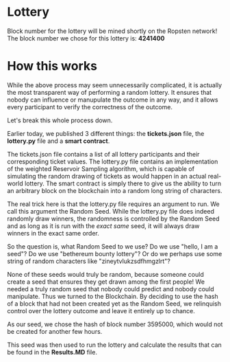 # Lottery

Block number for the lottery will be mined shortly on the Ropsten network! The block number we chose for this lottery is: **4241400**

# How this works


While the above process may seem unnecessarily complicated, it is actually the most transparent way of performing a random lottery. It ensures that nobody can influence or manupulate the outcome in any way, and it allows every participant to verify the correctness of the outcome.


Let's break this whole process down.

Earlier today, we published 3 different things: the **tickets.json** file, the **lottery.py** file and a **smart contract**.

The tickets.json file contains a list of all lottery participants and their corresponding ticket values. The lottery.py file contains an implementation of the weighted Reservoir Sampling algorithm, which is capable of simulating the random drawing of tickets as would happen in an actual real-world lottery. The smart contract is simply there to give us the ability to turn an arbitrary block on the blockchain into a random long string of characters.

The real trick here is that the lottery.py file requires an argument to run. We call this argument the Random Seed. While the lottery.py file does indeed randomly draw winners, the randomness is controlled by the Random Seed and as long as it is run with the *exact same* seed, it will always draw winners in the exact same order.

So the question is, what Random Seed to we use? Do we use "hello, I am a seed"? Do we use "bethereum bounty lottery"? Or do we perhaps use some string of random characters like "zineytvlukzsdfhmgzlrt"?

None of these seeds would truly be random, because someone could create a seed that ensures they get drawn among the first people! We needed a truly random seed that nobody could predict and nobody could manipulate. Thus we turned to the Blockchain. By deciding to use the hash of a block that had not been created yet as the Random Seed, we relinquish control over the lottery outcome and leave it entirely up to chance.

As our seed, we chose the hash of block number 3595000, which would not be created for another few hours.

This seed was then used to run the lottery and calculate the results that can be found in the **Results.MD** file.

